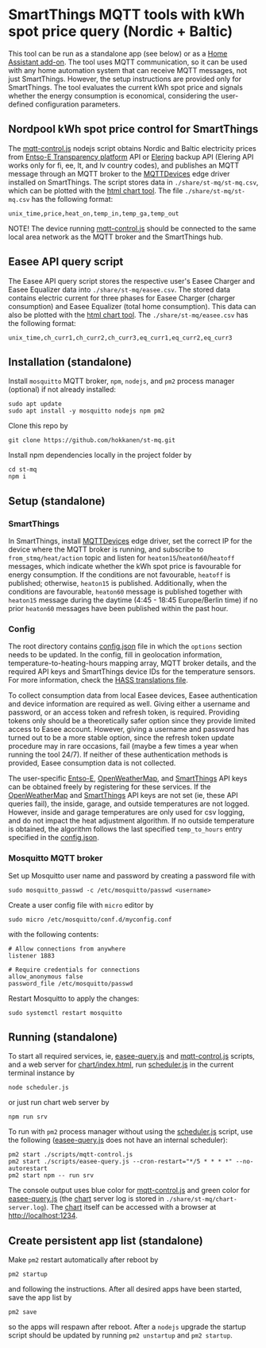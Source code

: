 
# SmartThings MQTT tools with kWh spot price query (Nordic + Baltic)

This tool can be run as a standalone app (see below) or as a [Home Assistant add-on](DOCS.md). The tool uses MQTT communication, so it can be used with any home automation system that can receive MQTT messages, not just SmartThings. However, the setup instructions are provided only for SmartThings. The tool evaluates the current kWh spot price and signals whether the energy consumption is economical, considering the user-defined configuration parameters.

## Nordpool kWh spot price control for SmartThings
The [mqtt-control.js](scripts/mqtt-control.js) nodejs script obtains Nordic and Baltic electricity prices from [Entso-E Transparency platform](https://transparency.entsoe.eu/) API or [Elering](https://dashboard.elering.ee/assets/api-doc.html) backup API (Elering API works only for fi, ee, lt, and lv country codes), and publishes an MQTT message through an MQTT broker to the [MQTTDevices](https://github.com/toddaustin07/MQTTDevices) edge driver installed on SmartThings. The script stores data in `./share/st-mq/st-mq.csv`, which can be plotted with the [html chart tool](chart/index.html). The file `./share/st-mq/st-mq.csv` has the following format:

```
unix_time,price,heat_on,temp_in,temp_ga,temp_out
```

NOTE! The device running [mqtt-control.js](scripts/mqtt-control.js) should be connected to the same local area network as the MQTT broker and the SmartThings hub.

## Easee API query script
The Easee API query script stores the respective user's Easee Charger and Easee Equalizer data into `./share/st-mq/easee.csv`. The stored data contains electric current for three phases for Easee Charger (charger consumption) and Easee Equalizer (total home consumption). This data can also be plotted with the [html chart tool](chart/index.html). The `./share/st-mq/easee.csv` has the following format:

```
unix_time,ch_curr1,ch_curr2,ch_curr3,eq_curr1,eq_curr2,eq_curr3
```

## Installation (standalone)
Install `mosquitto` MQTT broker, `npm`, `nodejs`, and `pm2` process manager (optional) if not already installed:
```
sudo apt update
sudo apt install -y mosquitto nodejs npm pm2
```

Clone this repo by
```
git clone https://github.com/hokkanen/st-mq.git
```

Install npm dependencies locally in the project folder by
```
cd st-mq
npm i
```

## Setup (standalone)

### SmartThings
In SmartThings, install [MQTTDevices](https://github.com/toddaustin07/MQTTDevices) edge driver, set the correct IP for the device where the MQTT broker is running, and subscribe to `from_stmq/heat/action` topic and listen for `heaton15`/`heaton60`/`heatoff` messages, which indicate whether the kWh spot price is favourable for energy consumption. If the conditions are not favourable, `heatoff` is published; otherwise, `heaton15` is published. Additionally, when the conditions are favourable, `heaton60` message is published together with `heaton15` message during the daytime (4:45 - 18:45 Europe/Berlin time) if no prior `heaton60` messages have been published within the past hour.

### Config
The root directory contains [config.json](config.json) file in which the `options` section needs to be updated. In the config, fill in geolocation information, temperature-to-heating-hours mapping array, MQTT broker details, and the required API keys and SmartThings device IDs for the temperature sensors. For more information, check the [HASS translations file](translations/en.yaml).

To collect consumption data from local Easee devices, Easee authentication and device information are required as well. Giving either a username and password, or an access token and refresh token, is required. Providing tokens only should be a theoretically safer option since they provide limited access to Easee account. However, giving a username and password has turned out to be a more stable option, since the refresh token update procedure may in rare occasions, fail (maybe a few times a year when running the tool 24/7). If neither of these authentication methods is provided, Easee consumption data is not collected.

The user-specific [Entso-E](https://transparency.entsoe.eu/), [OpenWeatherMap](https://home.openweathermap.org/), and [SmartThings](https://account.smartthings.com/tokens) API keys can be obtained freely by registering for these services. If the [OpenWeatherMap](https://home.openweathermap.org/) and [SmartThings](https://account.smartthings.com/tokens) API keys are not set (ie, these API queries fail), the inside, garage, and outside temperatures are not logged. However, inside and garage temperatures are only used for csv logging, and do not impact the heat adjustment algorithm. If no outside temperature is obtained, the algorithm follows the last specified `temp_to_hours` entry specified in the [config.json](config.json).

### Mosquitto MQTT broker
Set up Mosquitto user name and password by creating a password file with
```
sudo mosquitto_passwd -c /etc/mosquitto/passwd <username>
```
Create a user config file with `micro` editor by
```
sudo micro /etc/mosquitto/conf.d/myconfig.conf
```
with the following contents:
```
# Allow connections from anywhere
listener 1883

# Require credentials for connections
allow_anonymous false
password_file /etc/mosquitto/passwd
```
Restart Mosquitto to apply the changes:
```
sudo systemctl restart mosquitto
```

## Running (standalone)
To start all required services, ie, [easee-query.js](scripts/easee-query.js) and [mqtt-control.js](scripts/mqtt-control.js) scripts, and a web server for [chart/index.html](chart/index.html), run [scheduler.js](scheduler.js) in the current terminal instance by
```
node scheduler.js
```
or just run chart web server by
```
npm run srv
```

To run with `pm2` process manager without using the [scheduler.js](scheduler.js) script, use the following ([easee-query.js](scripts/easee-query.js) does not have an internal scheduler):
```
pm2 start ./scripts/mqtt-control.js
pm2 start ./scripts/easee-query.js --cron-restart="*/5 * * * *" --no-autorestart
pm2 start npm -- run srv
```
The console output uses blue color for [mqtt-control.js](scripts/mqtt-control.js) and green color for [easee-query.js](scripts/easee-query.js) (the [chart](chart/index.html) server log is stored in `./share/st-mq/chart-server.log`). The [chart](chart/index.html) itself can be accessed with a browser at [http://localhost:1234](http://localhost:1234).

## Create persistent app list (standalone)
Make `pm2` restart automatically after reboot by
```
pm2 startup
```
and following the instructions. After all desired apps have been started, save the app list by

```
pm2 save
```
so the apps will respawn after reboot. After a `nodejs` upgrade the startup script should be updated by running `pm2 unstartup` and `pm2 startup`.
